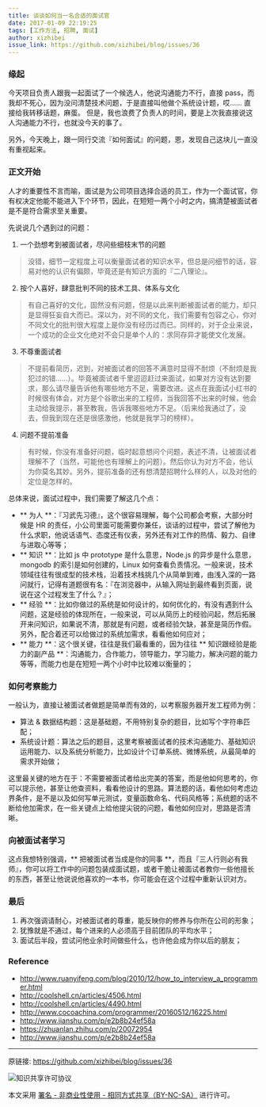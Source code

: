 ```yaml
---
title: 谈谈如何当一名合适的面试官
date: 2017-01-09 22:19:25
tags: [工作方法, 招聘, 面试]
author: xizhibei
issue_link: https://github.com/xizhibei/blog/issues/36
---
```

### 缘起
今天项目负责人跟我一起面试了一个候选人，他说沟通能力不行，直接 pass，而我却不死心，因为没问清楚技术问题，于是直接叫他做个系统设计题，哎…… 直接给我转移话题，麻蛋。
但是，我也浪费了负责人的时间，要是上次我直接说这人沟通能力不行，也就没今天的事了。

另外，今天晚上，跟一同行交流『如何面试』的问题，恩，发现自己这块儿一直没有重视起来。

### 正文开始
人才的重要性不言而喻，面试是为公司项目选择合适的员工，作为一个面试官，你有权决定他能不能进入下个环节，因此，在短短一两个小时之内，搞清楚被面试者是不是符合需求至关重要。

先说说几个遇到过的问题：
1. 一个劲想考到被面试者，尽问些细枝末节的问题
> 没错，细节一定程度上可以衡量面试者的知识水平，但总是问细节的话，容易对他的认识有偏颇，毕竟还是有知识方面的『二八理论』。

2. 按个人喜好，肆意批判不同的技术工具、体系与文化
> 有自己喜好的文化，固然没有问题，但是以此来判断被面试者的能力，却只是显得狂妄自大而已。深以为，对不同的文化，我们需要有包容之心，你对不同文化的批判很大程度上是你没有经历过而已。同样的，对于企业来说，一个成功的企业文化绝对不会只是单个人的：求同存异才能使文化发展。

3. 不尊重面试者
> 不提前看简历，迟到，对被面试者的回答不满意时显得不耐烦（不耐烦是我犯过的错……）。毕竟被面试者千里迢迢赶过来面试，如果对方没有达到要求，那么请尽量告诉他有哪些地方不足，需要改进。这点在我面试小红书的时候很有体会，对方是个谷歌出来的工程师，当我回答不出来的时候，他会主动给我提示，甚至教我，告诉我哪些地方不足。（后来给我通过了，没去，但我到现在还是很感激他，他就是我学习的榜样）。

4. 问题不提前准备
> 有时候，你没有准备好问题，临时起意想问个问题，表述不清，让被面试者理解不了（当然，可能他也有理解上的问题）。然后你认为对方不会，他认为你莫名其妙。另外，提前准备的还有想清楚招聘什么样的人，以及对他的定位是怎样的。


总体来说，面试过程中，我们需要了解这几个点：
- ** 为人 **：『习武先习德』，这个很容易理解，每个公司都会考察，大部分时候是 HR 的责任，小公司里面可能需要你兼任，谈话的过程中，尝试了解他为什么求职，他说话语气、态度还有仪表，另外还有对工作的热情、毅力、自律与进取心等等；
- ** 知识 **：比如 js 中 prototype 是什么意思，Node.js 的异步是什么意思，mongodb 的索引是如何创建的，Linux 如何查看负责情况。一般来说，技术领域往往有很成型的技术栈，沿着技术栈挑几个从简单到难，由浅入深的一路问就行，记得有道题很有名：『在浏览器中，从输入网址到最终看到页面，说说在这个过程发生了什么？』；
- ** 经验 **：比如你做过的系统是如何设计的，如何优化的，有没有遇到什么问题，这是经验的体现所在，一般来说，可以从简历上的经验问起，然后拓展开来问知识，如果说不清，那就是有问题，或者经验欠缺，甚至是简历作假。另外，配合着还可以给做过的系统加需求，看看他如何应对；
- ** 能力 **：这个很关键，往往是我们最看重的，因为往往 ** 知识跟经验是能力的副产品 **：沟通能力，合作能力，领导能力，学习能力，解决问题的能力等等，而能力也是在短短一两个小时中比较难以衡量的；

### 如何考察能力
一般认为，直接让被面试者做题是简单而有效的，以考察服务器开发工程师为例：
- 算法 & 数据结构题：这是基础题，不用特别复杂的题目，比如写个字符串匹配；
- 系统设计题：算法之后的题目，这里考察被面试者的技术沟通能力、基础知识运用能力、以及系统分析能力，比如设计个订单系统、微博系统，从最简单的需求开始做；

这里最关键的地方在于：不需要被面试者给出完美的答案，而是他如何思考的，你可以提示他，甚至让他查资料，看看他设计的思路。算法题的话，看他如何考虑边界条件，是不是以及如何写单元测试，变量函数命名、代码风格等；系统题的话不断给他加需求，在一些关键点上给他提尖锐的问题，看他如何应对，思路是否清晰。

### 向被面试者学习
这点我想特别强调，** 把被面试者当成是你的同事 **，而且『三人行则必有我师』，你可以将工作中的问题包装成面试题，或者干脆让被面试者教你一些他擅长的东西，甚至让他说说他喜欢的一本书，你可能会在这个过程中重新认识对方。


### 最后
1. 再次强调请耐心，对被面试者的尊重，能反映你的修养与你所在公司的形象；
2. 犹豫就是不通过，每个进来的人必须高于目前团队的平均水平；
3. 面试后半段，尝试问他业余时间做些什么，也许他会成为你以后的朋友；

### Reference
- http://www.ruanyifeng.com/blog/2010/12/how_to_interview_a_programmer.html
- http://coolshell.cn/articles/4506.html
- http://coolshell.cn/articles/4490.html
- http://www.cocoachina.com/programmer/20160512/16225.html
- http://www.jianshu.com/p/e2b8b24ef58a
- https://zhuanlan.zhihu.com/p/20072954
- http://www.jianshu.com/p/e2b8b24ef58a

***
原链接: https://github.com/xizhibei/blog/issues/36

![知识共享许可协议](https://i.creativecommons.org/l/by-nc-sa/4.0/88x31.png "署名 - 非商业性使用 - 相同方式共享（BY-NC-SA）")

本文采用 [署名 - 非商业性使用 - 相同方式共享（BY-NC-SA）](https://creativecommons.org/licenses/by-nc-sa/4.0/deed.zh) 进行许可。
